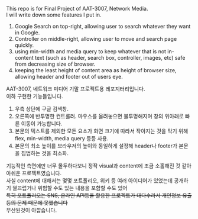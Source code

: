 This repo is for Final Project of AAT-3007, Network Media.   
I will write down some features I put in.

1. Google Search on top-right, allowing user to search whatever they want in Google.
2. Controller on middle-right, allowing user to move and search page quickly.
3. using min-width and media query to keep whatever that is not in-content text (such as header, search box, controller, images, etc) safe from decreasing size of browser.
4. keeping the least height of content area as height of browser size, allowing header and footer out of users eye.

AAT-3007, 네트워크 미디어 기말 프로젝트용 레포지터리입니다.   
이하 구현한 기능들입니다.

1. 우측 상단에 구글 검색창.
2. 오른쪽에 반투명한 컨트롤러. 마우스를 올려놓으면 불투명해지며 창의 위아래로 빠른 이동이 가능합니다.
3. 본문의 텍스트를 제외한 모든 요소가 화면 크기에 따라서 작아지는 것을 막기 위해 flex,  min-width, media query 등등 사용.
4. 본문의 최소 높이를 브라우저의 높이와 동일하게 설정해 header나 footer가 본문을 침범하는 것을 최소화.

기능적인 측면에만 너무 몰두하다보니 정작 visual과 content에 조금 소홀해진 것 같아 아쉬운 프로젝트였습니다.   
사실 content에 대해서는 몇몇 포트폴리오, 위키 등 여러 아이디어가 있었는데 공개하기 껄끄럽거나 위험할 수도 있는 내용을 포함할 수도 있어    
~~특히 포트폴리오는 SNS, 온라인 API등을 활용한 프로젝트가 대다수라서 개인정보 유출등의 문제 때문에 못했습니다~~   
무산된것이 아깝습니다.
